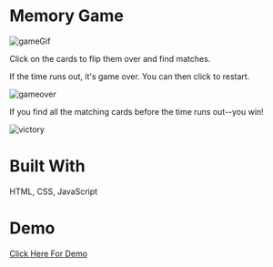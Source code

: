 # Memory Game
![gameGif](https://user-images.githubusercontent.com/53705501/81026338-c8beef80-8e47-11ea-9674-0d630b3cb5c0.gif)

Click on the cards to flip them over and find matches.

If the time runs out, it's game over. You can then click to restart.

![gameover](https://user-images.githubusercontent.com/53705501/81026403-09b70400-8e48-11ea-9dbf-44504eb89234.jpg)

If you find all the matching cards before the time runs out--you win! 

![victory](https://user-images.githubusercontent.com/53705501/81026368-e7bd8180-8e47-11ea-9a85-c3802ea45ef4.jpg)

# Built With
HTML, CSS, JavaScript

# Demo
[Click Here For Demo](https://ljbarnes.github.io/MemoryGame/)


